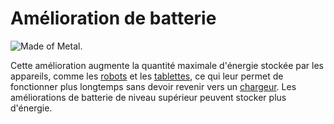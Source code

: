 # Amélioration de batterie

![Made of Metal.](oredict:oc:batteryUpgrade1)

Cette amélioration augmente la quantité maximale d'énergie stockée par les appareils, comme les [robots](../block/robot.md) et les [tablettes](tablet.md), ce qui leur permet de fonctionner plus longtemps sans devoir revenir vers un [chargeur](../block/charger.md). Les améliorations de batterie de niveau supérieur peuvent stocker plus d'énergie.
